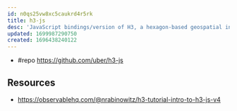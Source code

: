 ```yaml
---
id: n0qs25vw8xc5caukrd4r5rk
title: h3-js
desc: 'JavaScript bindings/version of H3, a hexagon-based geospatial indexing system. '
updated: 1699987290750
created: 1696438240122
---
```


- #repo https://github.com/uber/h3-js

## Resources

- https://observablehq.com/@nrabinowitz/h3-tutorial-intro-to-h3-js-v4